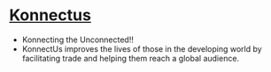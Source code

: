 
# <a href="http://www.konnectus.io/">Konnectus</a>
 - Konnecting the Unconnected!!
 - KonnectUs improves the lives of those in the developing world by facilitating trade and helping them reach a global audience.


 
 

